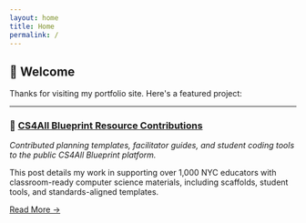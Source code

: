 ```yaml
---
layout: home
title: Home
permalink: /
---
```

## 👋 Welcome

Thanks for visiting my portfolio site. Here's a featured project:

---

### 🚀 [CS4All Blueprint Resource Contributions](/posts/cs4all-blueprint-resource-contributions/)
_Contributed planning templates, facilitator guides, and student coding tools to the public CS4All Blueprint platform._

This post details my work in supporting over 1,000 NYC educators with classroom-ready computer science materials, including scaffolds, student tools, and standards-aligned templates.

[Read More →](/posts/cs4all-blueprint-resource-contributions/)
